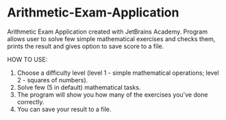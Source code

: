 # Arithmetic-Exam-Application
Arithmetic Exam Application created with JetBrains Academy. 
Program allows user to solve few simple mathematical exercises and checks them, prints the result and gives option to save score to a file.


HOW TO USE:
1. Choose a difficulty level (level 1 - simple mathematical operations; level 2 - squares of numbers).
2. Solve few (5 in default) mathematical tasks.
3. The program will show you how many of the exercises you've done correctly.
4. You can save your result to a file.
